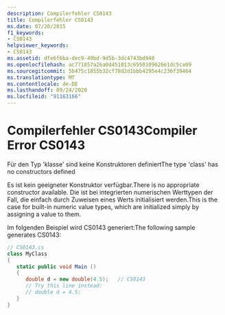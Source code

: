 ```yaml
---
description: Compilerfehler CS0143
title: Compilerfehler CS0143
ms.date: 07/20/2015
f1_keywords:
- CS0143
helpviewer_keywords:
- CS0143
ms.assetid: dfe6f6ba-dec9-49bd-9d5b-3dc4743bd940
ms.openlocfilehash: ac771857a26a0d451813c6558109626e1dc5ca09
ms.sourcegitcommit: 5b475c1855b32cf78d2d1bbb4295e4c236f39464
ms.translationtype: MT
ms.contentlocale: de-DE
ms.lasthandoff: 09/24/2020
ms.locfileid: "91163166"
---
```

# <a name="compiler-error-cs0143"></a><span data-ttu-id="1311b-103">Compilerfehler CS0143</span><span class="sxs-lookup"><span data-stu-id="1311b-103">Compiler Error CS0143</span></span>

<span data-ttu-id="1311b-104">Für den Typ 'klasse' sind keine Konstruktoren definiert</span><span class="sxs-lookup"><span data-stu-id="1311b-104">The type 'class' has no constructors defined</span></span>  
  
 <span data-ttu-id="1311b-105">Es ist kein geeigneter Konstruktor verfügbar.</span><span class="sxs-lookup"><span data-stu-id="1311b-105">There is no appropriate constructor available.</span></span> <span data-ttu-id="1311b-106">Die ist bei integrierten numerischen Werttypen der Fall, die einfach durch Zuweisen eines Werts initialisiert werden.</span><span class="sxs-lookup"><span data-stu-id="1311b-106">This is the case for built-in numeric value types, which are initialized simply by assigning a value to them.</span></span>  
  
 <span data-ttu-id="1311b-107">Im folgenden Beispiel wird CS0143 generiert:</span><span class="sxs-lookup"><span data-stu-id="1311b-107">The following sample generates CS0143:</span></span>  
  
```csharp  
// CS0143.cs  
class MyClass  
{  
   static public void Main ()  
   {  
      double d = new double(4.5);   // CS0143  
      // Try this line instead:  
      // double d = 4.5;  
   }  
}  
```

